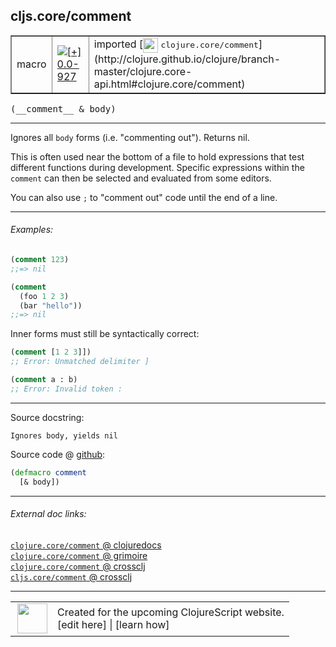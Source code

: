 ## cljs.core/comment



 <table border="1">
<tr>
<td>macro</td>
<td><a href="https://github.com/cljsinfo/cljs-api-docs/tree/0.0-927"><img valign="middle" alt="[+] 0.0-927" title="Added in 0.0-927" src="https://img.shields.io/badge/+-0.0--927-lightgrey.svg"></a> </td>
<td>
imported [<img height="24px" valign="middle" src="http://i.imgur.com/1GjPKvB.png"> <samp>clojure.core/comment</samp>](http://clojure.github.io/clojure/branch-master/clojure.core-api.html#clojure.core/comment)
</td>
</tr>
</table>


 <samp>
(__comment__ & body)<br>
</samp>

---

Ignores all `body` forms (i.e. "commenting out"). Returns nil.

This is often used near the bottom of a file to hold expressions that test
different functions during development.  Specific expressions within the
`comment` can then be selected and evaluated from some editors.

You can also use `;` to "comment out" code until the end of a line.



---

###### Examples:

```clj
(comment 123)
;;=> nil

(comment
  (foo 1 2 3)
  (bar "hello"))
;;=> nil
```

Inner forms must still be syntactically correct:

```clj
(comment [1 2 3]])
;; Error: Unmatched delimiter ]

(comment a : b)
;; Error: Invalid token :
```



---



Source docstring:

```
Ignores body, yields nil
```


Source code @ [github](https://github.com/clojure/clojure/blob/clojure-1.4.0/src/clj/clojure/core.clj#L4165-L4168):

```clj
(defmacro comment
  [& body])
```

<!--
Repo - tag - source tree - lines:

 <pre>
clojure @ clojure-1.4.0
└── src
    └── clj
        └── clojure
            └── <ins>[core.clj:4165-4168](https://github.com/clojure/clojure/blob/clojure-1.4.0/src/clj/clojure/core.clj#L4165-L4168)</ins>
</pre>

-->

---



###### External doc links:

[`clojure.core/comment` @ clojuredocs](http://clojuredocs.org/clojure.core/comment)<br>
[`clojure.core/comment` @ grimoire](http://conj.io/store/v1/org.clojure/clojure/1.7.0-beta3/clj/clojure.core/comment/)<br>
[`clojure.core/comment` @ crossclj](http://crossclj.info/fun/clojure.core/comment.html)<br>
[`cljs.core/comment` @ crossclj](http://crossclj.info/fun/cljs.core/comment.html)<br>

---

 <table>
<tr><td>
<img valign="middle" align="right" width="48px" src="http://i.imgur.com/Hi20huC.png">
</td><td>
Created for the upcoming ClojureScript website.<br>
[edit here] | [learn how]
</td></tr></table>

[edit here]:https://github.com/cljsinfo/cljs-api-docs/blob/master/cljsdoc/cljs.core/comment.cljsdoc
[learn how]:https://github.com/cljsinfo/cljs-api-docs/wiki/cljsdoc-files

<!--

This information was too distracting to show to readers, but I'll leave it
commented here since it is helpful to:

- pretty-print the data used to generate this document
- and show how to retrieve that data



The API data for this symbol:

```clj
{:description "Ignores all `body` forms (i.e. \"commenting out\"). Returns nil.\n\nThis is often used near the bottom of a file to hold expressions that test\ndifferent functions during development.  Specific expressions within the\n`comment` can then be selected and evaluated from some editors.\n\nYou can also use `;` to \"comment out\" code until the end of a line.",
 :ns "cljs.core",
 :name "comment",
 :signature ["[& body]"],
 :history [["+" "0.0-927"]],
 :type "macro",
 :full-name-encode "cljs.core/comment",
 :source {:code "(defmacro comment\n  [& body])",
          :title "Source code",
          :repo "clojure",
          :tag "clojure-1.4.0",
          :filename "src/clj/clojure/core.clj",
          :lines [4165 4168]},
 :examples [{:id "482fd7",
             :content "```clj\n(comment 123)\n;;=> nil\n\n(comment\n  (foo 1 2 3)\n  (bar \"hello\"))\n;;=> nil\n```\n\nInner forms must still be syntactically correct:\n\n```clj\n(comment [1 2 3]])\n;; Error: Unmatched delimiter ]\n\n(comment a : b)\n;; Error: Invalid token :\n```"}],
 :full-name "cljs.core/comment",
 :clj-symbol "clojure.core/comment",
 :docstring "Ignores body, yields nil"}

```

Retrieve the API data for this symbol:

```clj
;; from Clojure REPL
(require '[clojure.edn :as edn])
(-> (slurp "https://raw.githubusercontent.com/cljsinfo/cljs-api-docs/catalog/cljs-api.edn")
    (edn/read-string)
    (get-in [:symbols "cljs.core/comment"]))
```

-->
